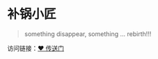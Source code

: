# 补锅小匠

> something disappear, something ... rebirth!!!



访问链接：[❤ 传送门](https://tanningmeng.github.io/Java-Tinker/)

